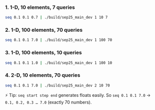 

### 1. **1-D, 10 elements, 7 queries**

```bash
seq 0.1 0.1 0.7 | ./build/sep25_main_dev 1 10 7
```


### 2. **1-D, 100 elements, 70 queries**

```bash
seq 0.1 0.1 7.0 | ./build/sep25_main_dev 1 100 70
```


### 3. **1-D, 100 elements, 10 queries**

```bash
seq 0.1 0.1 1.0 | ./build/sep25_main_dev 1 100 10
```


### 4. **2-D, 10 elements, 70 queries**

```bash
seq 0.1 0.1 7.0 | ./build/sep25_main_dev 2 10 70
```

⚡ Tip: `seq start step end` generates floats easily.
So `seq 0.1 0.1 7.0` → `0.1, 0.2, 0.3 … 7.0` (exactly 70 numbers).